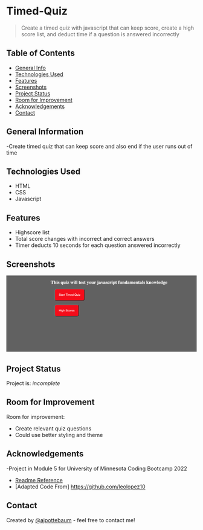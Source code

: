 # Timed-Quiz
> Create a timed quiz with javascript that can keep score, create a high score list, and deduct time if a question is answered incorrectly

## Table of Contents
* [General Info](#general-information)
* [Technologies Used](#technologies-used)
* [Features](#features)
* [Screenshots](#screenshots)
* [Project Status](#project-status)
* [Room for Improvement](#room-for-improvement)
* [Acknowledgements](#acknowledgements)
* [Contact](#contact)
## General Information
-Create timed quiz that can keep score and also end if the user runs out of time

## Technologies Used
- HTML
- CSS
- Javascript

## Features
- Highscore list
- Total score changes with incorrect and correct answers
- Timer deducts 10 seconds for each question answered incorrectly

## Screenshots
![Screenshot](/timed-quiz.png)

## Project Status
Project is: _incomplete_


## Room for Improvement

Room for improvement:
- Create relevant quiz questions
- Could use better styling and theme

## Acknowledgements
-Project in Module 5 for University of Minnesota Coding Bootcamp 2022
- [Readme Reference](https://www.freecodecamp.org/news/how-to-write-a-good-readme-file/)
- [Adapted Code From] https://github.com/leolopez10

## Contact
Created by [@ajpottebaum](git@github.com:ajpottebaum/ajpottebaum.git) - feel free to contact me!
